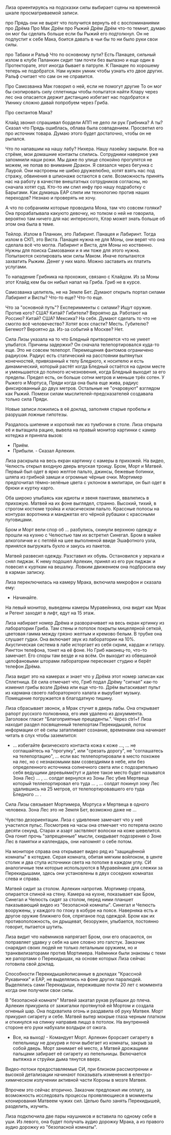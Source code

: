 
Лиза ориентируясь на подсказки силы выбирает сцены на временной шкале просматриваемой записи.

про Прядь 
они не вырят что получится вернуть её с воспоминаниями
про Дрёма Про Мак Дрём про Рыжий Дрём
Дрём что-то темнит, думаю он мог бы сделать больше если бы Рыжий его подтолкнул.
Он не подпустит к себе Мака, боится давать в чьи бы то ни было руки свои силы.

про Табаки и Ральф
Что по основному пути?
Есть Панацея, сильный излом в клубе Паланкин сидит там почти без вылазно и еще один в Протекторате, этот иногда бывает в патруле.
К Панацее по хорошему теперь не подобратся. Нам нужен умник чтобы узнать кто двое других. Ральф считает что сам он не справится.

Про Самозванка Мак говорил о ней, если не помогут другие То он мог бы скопировать силу сплетницы чтобы попытатся найти Клару через лес
она опасается держит дистанцию избегает нас подобратся к Умнику сложно
давай попробуем через Гриба.

Про сектантов Мака?


Клайд звонил спрашивал бордели АПП не дело ли рук Грибника?
А ты?
Сказал что Прядь ошиблась, облава была совпадением. Просветил его про источник товара. Думаю этого будет достаточно, чтобы он не рыпался.

Что по напавшим на нашу лабу? 
Нихера. Нашу лазейку закрыли. Все на стрёме, мои домашние контакты слились. Сотрудники наверное уже запомнили наши рожи. Мы даже по улице спокойно прогулятся не можем, не попав во внимание Дракон. Я связался через бегунка с Лаурой. Они настроены не шибко дружелюбно, хотят взять нас под стражу, обвинения в шпионаже остаются в силе. Возможность принять нас на работу в качестве внештатных сотрудников согласны, но сначала хотят суд. Кто-то им слил инфу про нашу подработку с Барыгами. 
Как думаешь ЕАР слили им технологию против наших переходов?
Незнаю и проверять не хочу.

А что по собраниям которые проводила Мона, там что совсем голяки?
Она прорабатывала какуюто девочку, но толком о ней не говорила, вероятно там ничего для нас интересного, Клэр может знать больше об этом она была в теме.

Тейлор. Излом в Планкин, это Лабиринт. Панацея и Лабиринт. Тогда излом в СКП, это Виста.
Панацея нужна не для Моны, они верят что она сделала всё что могла. Лабиринт и Виста, для Моны но коственно. Нужны для поиска Самозванки и я им тоже для этого нужна. Попытаются скопировать мои силы Маком. Иначе попытаются захватить Рыжим. Денег у них мало. Можно заставить их платить услугами.

То нападение Грибника на прохожих, связано с Клайдом. Из за Моны этот Клайд кем бы он нибыл напал на Гриба. Гриб не в курсе.

Самозванка целитель, не на Земле Бет. Думают открыть портал силами Лабиринт и Висты? Что-то еще? Что-то еще.

Что за "основной путь"? Експеримменты с силами? Ищут оружие. Против кого? США? Китай? Гибители? Вероятно да. Работают на Россию? Китай? США? Мексика? На себя. Думают сделать то что не смогло всё человечество? Хотят всех спасти? Месть. Губителю? Бегемот? Вероятно да. Из-за событий в Москве? Нет.























Сила Лизы указала на то что Бледный притворяется что не умеет улыбатся. Причины задержки? Он сначала телепортировался куда-то еще. Это не совсем телепорт. Перемещения фантомов ограничено радиусом. Радиус есть статический на расстоянии вытянутых конечностей, привязанный к телу Бледного, к носителю и есть динамический, который растёт когда Бледный остаётся на одном месте и уменьшается до полного исчезновения, когда Бледный выходит за его пределы. Предел есть, он больше сотни метров и меньше трёх сотен. У Рыжего и Мортуса, Пряди когда она была еще жива, радиус фиксированный до двух метров. Остальные не "очаровуют" взглядом как Рыжий. Помехи силам мыслителей-предсказателей создавала только сила Пряди.

Новые записи ложились в её доклад, заполняя старые пробелы и разрушая ложные гипотезы.

Раздалось шипение и короткий пик из тумбочки в столе. Лиза открыла её и вытащила рацию, вывела на правый монитор картинки с камер котеджа и приняла вызов:

- Приём.
- Прибыли. - Сказал Арлекин.

Лиза раскрыла на весь екран картинку с камеры в прихожей. На видео, Челюсть открыл входную дверь впуская троицу. Бром, Морт и Матвей. Первый был одет в ярко желтое пальто, джинсы, бежевые ботинки, шляпа из грибной замши и огромные чёрные очки. Мортимер предпочитал тёмно-зелёные цвета с уклоном в милитари, он был одет в брюки и куртку карго. 

Оба широко улыбаясь как идиоты и звеня пакетами, ввалились в прихожую. Матвей на их фоне выглядел, странно. Высокий, тихий, в строгом костюме тройка и класическом пальто. Крассные полосы на контурах воротника и манджетах его чёрной рубашки с крассными пуговицами.

Бром и Морт вели спор об ...
разбулись, скинули верхнюю одежду и прошли на кухню с Челюстью там их встретил Синегал. Бром в майке алкоголичке и с петлёй на шее выполненой ввиде Эшафотного узла, принялся выгружать бухло и закусь из пакетов.

Матвей развесил одежду. Разставил их обувь. Остановился у зеркала и снял пиджак. К нему подошел Арлекин, принял из его рук пиджак и повесил к курткам на вешалку. Ловким движением она подбросила ему в карман записку.

Лиза переключилась на камеру Мрака, включила микрофон и сказала ему:
- Начинайте.

На левый монитор, выведены камеры Муравейника, она видит как Мрак и Регент заходят в лифт, едут на 15 этаж.

Лиза набирает номер Дрёма и разворачивает на весь екран кртинку из лаборатории Гриба. Там стены и потолок покрыты мицелярной сеткой, цветовая гамма между грязно желтым и кремово белым. В трубке она слушает гудки. Она включает звук из лаборатории на 10%. Акустическая система в лабе исторгает из себя скрим, кардан и гитару. Рингтон телефона, тонет на её фоне. Но Гриб наконец-то, что-то замечает. Его споры там везде и на всём. Он выходит из обвешаной целофановыми шторами лаборатории пересекает студию и берёт телефон Дрёма. 

Лиза видит это на камерах и знает что у Дрёма этот номер записан как Сплетница. Её сила отмечает что, Гриб подал Дрёму "сигнал" как-то изменил грибы возле Дрёма или еще что-то. Дрём вытаскивает пульт из кармана своего лабораторного халата и вырубает музыку. Помещение погружается в благодатную тишину.

Лиза сбрасывает звонок, а Мрак стучит в дверь лабы. Она открывает рапорт русского полковника, его имя удалено из докуммента. Заголовок гласит "Благоприятные прецеденты.". Через ctrl+f Лиза находит раздел посвященный телепортам Перекидышей, поток информации от её силы затапливает сознание, временами она начинает читать в слух чтобы заземлится:
- ... избегайте физического контакта кожа к коже ..., ... не соглашайтесь на "прогулку", или "срезать дорогу", не "соглашатесь на телепортацию", ... если вас теллепортировали в место похожее на лес, но с незнакомыми вам созвездиями в небе, или без определенного источника солнечного света или с подозрительно себя ведущими деревьями(тут и далее такое место будет называтся Зона Лес) ... , ... солдат вернулся из Зоны Лес убив Мертвеца который теллепортировал его туда ... , ... солдат покинул зону Лес удалившись на 25 метров, от телепортировавшего его туда Бледного  ... .

Сила Лизы связывает Мортимера, Мортуса и Мертвеца в одного человека. Зона Лес это не Земля Бет, возможно даже не ...

Чувство дезориентации. Лиза с удивление замечает что у неё участился пульс. Посмотрев на часы она отмечает что потеряла около десяти секунд. Старах и азарт заствляют волоски на коже шевелится. Она гонит прочь "запрещенные" мысли, скидывает подозрения о Зоне Лес в памятки и каллендарь, они напомнят о себе потом.

На мониторе справа она открывает видео ряд из "защищённой комнаты" в котедже. Серая комната, обитая мягким войлоком, в центе столик и два стула источники света на потолке в каждом углу. СИ аналогичные тем которые используются в Муравейнике для слежки за Перекидышами, здесь они установлены в двух соседних комнатах слева и справа. 

Матвей сидит за столом. Арлекин напротив. Мортимер справа, опирается спиной на стену. Камера на кухне, показывает как Бром, Синегал и Челюсть сидят за столом, перед ними планшет паказывающий видео из "безопасной комнаты". Синегал и Челюсть вооружены, у каждого по глоку в кобуре на поясе. Наверняка есть и другое оружие ближнего боя, спрятаное под одеждой. Бром как их противоположность, он дрыщеват, безоружен, улыбается, постоянно говорит, пытается шутить.

Лиза видит что наёмников напрягает Бром, они его опасаются, он поправляет удавку у себя на шее словно это галстук. Заказчик снарядил своих людей не только летальным оружием, но и транквилизаторами против Мортимера. Наёмники были знакомы с теми же рапортами о Перекидышах, на основе которых Лиза сейчас готовила свой доклад.

Способности Перекидышейописанные в докладах "Крассной Рукавички" и ЕАР, не выделялись на фоне других паралюдей. Выделялись сами Перекидыши, пережившие почти 20 лет с моммента когда они получили свои силы.

В "безопасной комнате" Матвей закатал рукав рубашки до плеча. Арлекин прикурила от зажигалки протянутой ей Мортом и создала огненый шар. Она подхватила огонь и раздавила об руку Матвея. Морт прикурил сигарету и себе. Матвей вытер мокрые глаза черным платком и откинулся на спинку направив лиццо в потолок. На внутренней стороне его руки набухали волдыри от ожога.

- Все, на выход! - Командует Морт. Арлекин брорсает сигарету в пепельницу не докурив и почи выбегает из комнаты, закрыв за собой дверь. Морт занимает её место, а Матвей дрожащими пальцами забирает её сигарету из пепельницы. Включается вытяжка и струйки дыма тянутся вверх.

Видео-потоки предоставляемые СИ, при близком рассмотрении и высокой детализации начинают показывать изменения в електро-химическом излучении активной части Короны в мозге Матвея.

Впрочем это сейчас вторично. Заказчик предложил им оплату, за возможность исследовать процессы проявляющиеся в момменты клонирования Матвеем чужих сил. Целью было занять Перекидышей, разделить, изучить.

Лиза подключила две пары наушников и вставила по одному себе в уши. Из левого, она будет получать аудио дорожку Мрака, а из правого аудио дорожку из "безопасной комнаты".